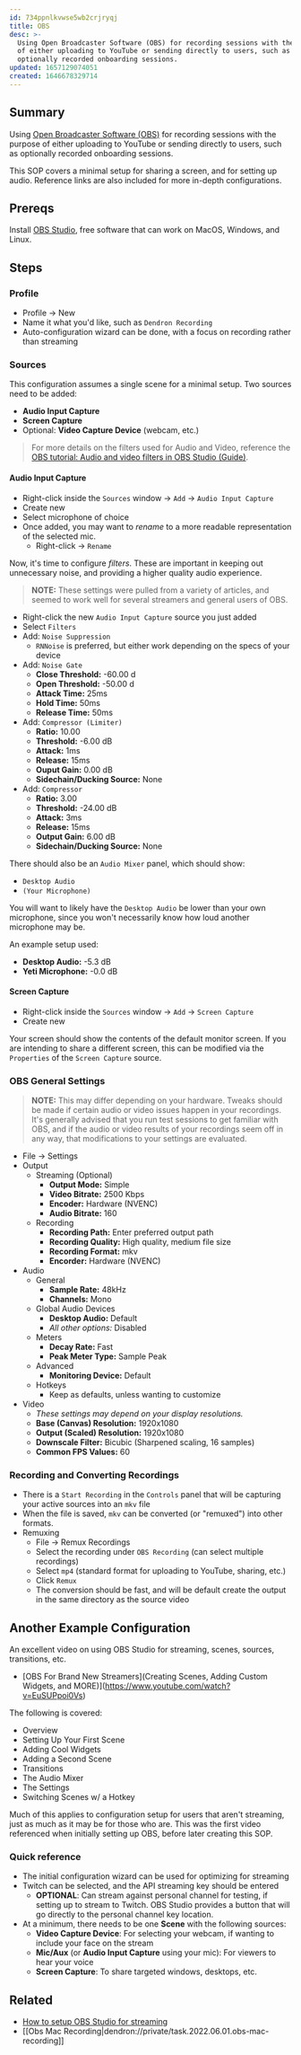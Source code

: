 ```yaml
---
id: 734ppnlkvwse5wb2crjryqj
title: OBS
desc: >-
  Using Open Broadcaster Software (OBS) for recording sessions with the purpose
  of either uploading to YouTube or sending directly to users, such as
  optionally recorded onboarding sessions.
updated: 1657129074051
created: 1646678329714
---
```


## Summary

Using [Open Broadcaster Software (OBS)](https://obsproject.com/) for recording sessions with the purpose of either uploading to YouTube or sending directly to users, such as optionally recorded onboarding sessions.

This SOP covers a minimal setup for sharing a screen, and for setting up audio. Reference links are also included for more in-depth configurations.

## Prereqs

Install [OBS Studio](https://obsproject.com/), free software that can work on MacOS, Windows, and Linux.

## Steps

### Profile

- Profile -> New
- Name it what you'd like, such as `Dendron Recording`
- Auto-configuration wizard can be done, with a focus on recording rather than streaming

### Sources

This configuration assumes a single scene for a minimal setup. Two sources need to be added:
- **Audio Input Capture**
- **Screen Capture**
- Optional: **Video Capture Device** (webcam, etc.)

> For more details on the filters used for Audio and Video, reference the [OBS tutorial: Audio and video filters in OBS Studio (Guide)](https://projectobs.com/en/tutorials/audio-video-filters-obs-studio-guide/).

#### Audio Input Capture

- Right-click inside the `Sources` window -> `Add` -> `Audio Input Capture`
- Create new
- Select microphone of choice
- Once added, you may want to _rename_ to a more readable representation of the selected mic.
  - Right-click -> `Rename`

Now, it's time to configure _filters_. These are important in keeping out unnecessary noise, and providing a higher quality audio experience.

> **NOTE:** These settings were pulled from a variety of articles, and seemed to work well for several streamers and general users of OBS.

- Right-click the new `Audio Input Capture` source you just added
- Select `Filters`
- Add: `Noise Suppression`
  - `RNNoise` is preferred, but either work depending on the specs of your device
- Add: `Noise Gate`
  - **Close Threshold:** -60.00 d
  - **Open Threshold:** -50.00 d
  - **Attack Time:** 25ms
  - **Hold Time:** 50ms
  - **Release Time:** 50ms
- Add: `Compressor (Limiter)`
  - **Ratio:** 10.00
  - **Threshold:** -6.00 dB
  - **Attack:** 1ms
  - **Release:** 15ms
  - **Ouput Gain:** 0.00 dB
  - **Sidechain/Ducking Source:** None
- Add: `Compressor`
  - **Ratio:** 3.00
  - **Threshold:** -24.00 dB
  - **Attack:** 3ms
  - **Release:** 15ms
  - **Output Gain:** 6.00 dB
  - **Sidechain/Ducking Source:** None

There should also be an `Audio Mixer` panel, which should show:
- `Desktop Audio`
- `(Your Microphone)`

You will want to likely have the `Desktop Audio` be lower than your own microphone, since you won't necessarily know how loud another microphone may be.

An example setup used:
- **Desktop Audio:** -5.3 dB
- **Yeti Microphone:** -0.0 dB

#### Screen Capture

- Right-click inside the `Sources` window -> `Add` -> `Screen Capture`
- Create new

Your screen should show the contents of the default monitor screen. If you are intending to share a different screen, this can be modified via the `Properties` of the `Screen Capture` source.

### OBS General Settings

> **NOTE:** This may differ depending on your hardware. Tweaks should be made if certain audio or video issues happen in your recordings. It's generally advised that you run test sessions to get familiar with OBS, and if the audio or video results of your recordings seem off in any way, that modifications to your settings are evaluated.

- File -> Settings
- Output
  - Streaming (Optional)
    - **Output Mode:** Simple
    - **Video Bitrate:** 2500 Kbps
    - **Encoder:** Hardware (NVENC)
    - **Audio Bitrate:** 160
  - Recording
    - **Recording Path:** Enter preferred output path
    - **Recording Quality:** High quality, medium file size
    - **Recording Format:** mkv
    - **Encorder:** Hardware (NVENC)
- Audio
  - General
    - **Sample Rate:** 48kHz
    - **Channels:** Mono
  - Global Audio Devices
    - **Desktop Audio:** Default
    - _All other options:_ Disabled
  - Meters
    - **Decay Rate:** Fast
    - **Peak Meter Type:** Sample Peak
  - Advanced
    - **Monitoring Device:** Default
  - Hotkeys
    - Keep as defaults, unless wanting to customize
- Video
  - _These settings may depend on your display resolutions._
  - **Base (Canvas) Resolution:** 1920x1080
  - **Output (Scaled) Resolution:** 1920x1080
  - **Downscale Filter:** Bicubic (Sharpened scaling, 16 samples)
  - **Common FPS Values:** 60

### Recording and Converting Recordings

- There is a `Start Recording` in the `Controls` panel that will be capturing your active sources into an `mkv` file
- When the file is saved, `mkv` can be converted (or "remuxed") into other formats.
- Remuxing
  - File -> Remux Recordings
  - Select the recording under `OBS Recording` (can select multiple recordings)
  - Select `mp4` (standard format for uploading to YouTube, sharing, etc.)
  - Click `Remux`
  - The conversion should be fast, and will be default create the output in the same directory as the source video

## Another Example Configuration

An excellent video on using OBS Studio for streaming, scenes, sources, transitions, etc.
- [OBS For Brand New Streamers](Creating Scenes, Adding Custom Widgets, and MORE)](https://www.youtube.com/watch?v=EuSUPpoi0Vs)

The following is covered:

- Overview
- Setting Up Your First Scene
- Adding Cool Widgets
- Adding a Second Scene
- Transitions
- The Audio Mixer
- The Settings
- Switching Scenes w/ a Hotkey

Much of this applies to configuration setup for users that aren't streaming, just as much as it may be for those who are. This was the first video referenced when initially setting up OBS, before later creating this SOP.

### Quick reference

- The initial configuration wizard can be used for optimizing for streaming
- Twitch can be selected, and the API streaming key should be entered
  - **OPTIONAL**: Can stream against personal channel for testing, if setting up to stream to Twitch. OBS Studio provides a button that will go directly to the personal channel key location.
- At a minimum, there needs to be one **Scene** with the following sources:
  - **Video Capture Device**: For selecting your webcam, if wanting to include your face on the stream
  - **Mic/Aux** (or **Audio Input Capture** using your mic): For viewers to hear your voice
  - **Screen Capture**: To share targeted windows, desktops, etc.

## Related

- [How to setup OBS Studio for streaming](https://projectobs.com/en/tutorials/how-to-setup-obs-studio-for-streaming/)
- [[Obs Mac Recording|dendron://private/task.2022.06.01.obs-mac-recording]]
